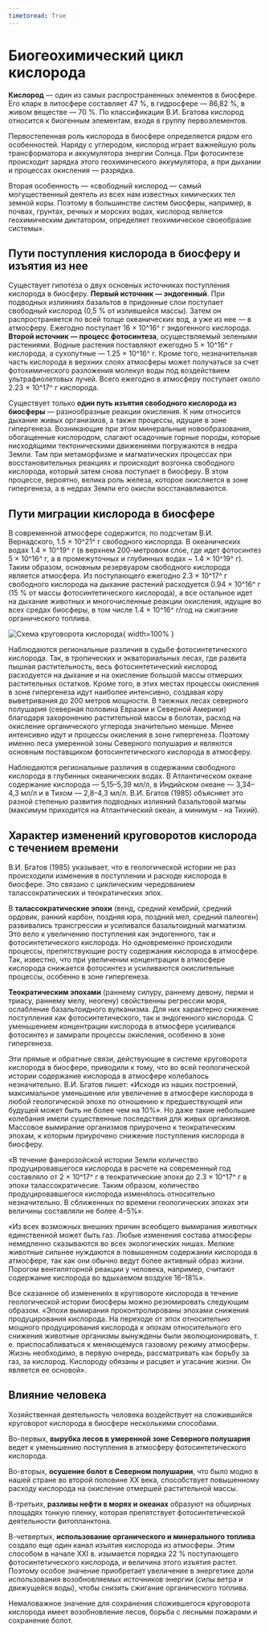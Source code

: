 ```yaml
---
timetoread: True
---
```


# Биогеохимический цикл кислорода

**Кислород** — один из самых распространенных элементов в биосфере. Его кларк в литосфере составляет 47 %, в гидросфере — 86,82 %, в живом веществе — 70 %. По классификации В.И. Бгатова кислород относится к биогенным элементам, входя в группу первоэлементов.

Первостепенная роль кислорода в биосфере определяется рядом его особенностей. Наряду с углеродом, кислород играет важнейшую роль трансформатора и аккумулятора энергии Солнца. При фотосинтезе происходит зарядка этого геохимического аккумулятора, а при дыхании и процессах окисления — разрядка.

Вторая особенность — «свободный кислород — самый могущественный деятель из всех нам известных химических тел земной коры. Поэтому в большинстве систем биосферы, например, в почвах, грунтах, речных и морских водах, кислород является геохимическим диктатором, определяет геохимическое своеобразие системы».

## Пути поступления кислорода в биосферу и изъятия из нее

Существует гипотеза о двух основных источниках поступления кислорода в биосферу. **Первый источник — эндогенный**. При подводных излияниях базальтов в придонные слои поступает свободный кислород (0,5 % от излившейся массы). Затем он распространяется по всей толще океанических вод, а уже из нее — в атмосферу. Ежегодно поступает 16 × 10^16^ г эндогенного кислорода. **Второй источник — процесс фотосинтеза**, осуществляемый зелеными растениями. Водные растения поставляют ежегодно 5 × 10^16^ г кислорода, а сухопутные — 1.25 × 10^16^ г. Кроме того, незначительная часть кислорода в верхних слоях атмосферы может получаться за счет фотохимического разложения молекул воды под воздействием ультрафиолетовых лучей. Всего ежегодно в атмосферу поступает около 2.23 × 10^17^ г кислорода.

Существует только **один путь изъятия свободного кислорода из биосферы** — разнообразные реакции окисления. К ним относится дыхание живых организмов, а также процессы, идущие в зоне гипергенеза. Возникающие при этом минеральные новообразования, обогащенные кислородом, слагают осадочные горные породы, которые нисходящими тектоническими движениями погружаются в недра Земли. Там при метаморфизме и магматических процессах при восстановительных реакциях и происходит возгонка свободного кислорода, который затем снова поступает в биосферу. В этом процессе, вероятно, велика роль железа, которое окисляется в зоне гипергенеза, а в недрах Земли его окисли восстанавливаются.

## Пути миграции кислорода в биосфере

В современной атмосфере содержится, по подсчетам В.И. Вернадского, 1.5 × 10^21^ г свободного кислорода. В океанических водах 1.4 × 10^19^ г (в верхнем 200-метровом слое, где идет фотосинтез 5 × 10^16^ г, а в промежуточных и глубинных водах ~ 1.4 × 10^19^ г). Таким образом, основным резервуаром свободного кислорода является атмосфера. Из поступающего ежегодно 2.3 × 10^17^ г свободного кислорода на дыхание растений расходуется 0.94 × 10^16^ г (15 % от массы фотосинтетического кислорода), а все остальное идет на дыхание животных и многочисленные реакции окисления, идущие во всех средах биосферы, в том числе 1.4 × 10^16^ г/год на сжигание органического топлива.

![Схема круговорота кислорода](../../media/krugovorot-kisloroda.png){ width=100% }

Наблюдаются региональные различия в судьбе фотосинтетического кислорода. Так, в тропических и экваториальных лесах, где развита пышная растительность, весь фотосинтетический кислород расходуется на дыхание и на окисление большой массы отмерших растительных остатков. Кроме того, в этих местах процессы окисления в зоне гипергенеза идут наиболее интенсивно, создавая кору выветривания до 200 метров мощности. В таежных лесах северного полушария (северная половина Евразии и Северной Америки) благодаря захоронению растительной массы в болотах, расход на окисление органического углерода значительно меньше. Менее интенсивно идут и процессы окисления в зоне гипергенеза. Поэтому именно леса умеренной зоны Северного полушария и являются основным поставщиком фотосинтетического кислорода в атмосферу.

Наблюдаются региональные различия в содержании свободного кислорода в глубинных океанических водах. В Атлантическом океане содержание кислорода — 5,15–5,39 мл/л, в Индийском океане — 3,34–4,3 мл/л и в Тихом — 2,8–4,3 мл/л. В.И. Бгатов (1985) объясняет это разной степенью развития подводных излияний базальтовой магмы (максимум приходится на Атлантический океан, а минимум - на Тихий).

## Характер изменений круговоротов кислорода с течением времени

В.И. Бгатов (1985) указывает, что в геологической истории не раз происходили изменения в поступлении и расходе кислорода в биосфере. Это связано с циклическим чередованием талассократических и теократических эпох.

В **талассократические эпохи** (венд, средний кембрий, средний ордовик, ранний карбон, поздняя юра, поздний мел, средний палеоген) развивались трансгрессии и усиливался базальтоидный магматизм. Это вело к увеличению поступления как эндогенного, так и фотосинтетического кислорода. Но одновременно происходили процессы, препятствующие росту содержания кислорода в атмосфере. Так, известно, что при увеличении концентрации в атмосфере кислорода снижается фотосинтез и усиливаются окислительные процессы, особенно в зоне гипергенеза.

**Теократическим эпохами** (раннему силуру, раннему девону, перми и триасу, раннему мелу, неогену) свойственны регрессии моря, ослабление базальтоидного вулканизма. Для них характерно снижение поступления как фотосинтетического, так и эндогенного кислорода. С уменьшением концентрации кислорода в атмосфере усиливался фотосинтез и замирали процессы окисления, особенно в зоне гипергенеза.

Эти прямые и обратные связи, действующие в системе круговорота кислорода в биосфере, приводили к тому, что во всей геологической истории содержание кислорода в атмосфере колебалось незначительно. В.И. Бгатов пишет: «Исходя из наших построений, максимальное уменьшение или увеличение в атмосфере кислорода в любой геологической эпохе по отношению к предшествующей или будущей может быть не более чем на 10%». Но даже такие небольшие колебания имели существенные последствия для живых организмов. Массовое вымирание организмов приурочено к теократическим эпохам, к которым приурочено снижение поступления кислорода в биосферу.

«В течение фанерозойской истории Земли количество продуцировавшегося кислорода в расчете на современный год составляло от 2 × 10^17^ г в теократические эпохи до 2.3 × 10^17^ г в эпохи талассократичесие. Таким образом, количество продуцировавшегося кислорода изменялось относительно незначительно. В сближенных по времени геологических эпохах эти величины составляли не более 4–5%».

«Из всех возможных внешних причин всеобщего вымирания животных единственной может быть газ. Любые изменения состава атмосферы немедленно сказываются во всех экологических нишах. Мелкие животные сильнее нуждаются в повышенном содержании кислорода в атмосфере, так как они обычно ведут более активный образ жизни. Порогом вентиляторной реакции у человека, например, считают содержание кислорода во вдыхаемом воздухе 16–18%».

Все сказанное об изменениях в круговороте кислорода в течение геологической истории биосферы можно резюмировать следующим образом. «Эпохи вымирания проконтролированы эпохами снижения продуцирования кислорода. На переходе от эпох относительно мощного продуцирования кислорода к эпохам относительного его снижения животные организмы вынуждены были эволюционировать, т. е. приспосабливаться к меняющемуся газовому режиму атмосферы. Жизнь необходимо, в первую очередь, рассматривать как борьбу за газ, за кислород. Кислороду обязаны и расцвет и угасание жизни. Он является ее основой».

## Влияние человека

Хозяйственная деятельность человека воздействует на сложившийся круговорот кислорода в биосфере несколькими способами.

Во-первых, **вырубка лесов в умеренной зоне Северного полушария** ведет к уменьшению поступления в атмосферу фотосинтетического кислорода.

Во-вторых, **осушение болот в Северном полушарии**, что было модно в нашей стране во второй половине XX века, способствует повышенному расходу кислорода на окисление отмершей растительной массы.

В-третьих, **разливы нефти в морях и океанах** образуют на обширных площадях тонкую пленку, которая препятствует фотосинтетической деятельности фитопланктона.

В-четвертых, **использование органического и минерального топлива** создало еще один канал изъятия кислорода из атмосферы. Этим способом в начале XXI в. изымается порядка 22 % поступающего фотосинтетического кислорода, и величина этого изъятия растет. Поэтому особое значение приобретает увеличение в энергетике доли использования возобновляемых источников энергии (силы ветра и движущейся воды), чтобы снизить сжигание органического топлива.

Немаловажное значение для сохранения сложившегося круговорота кислорода имеет возобновление лесов, борьба с лесными пожарами и сохранение болот.